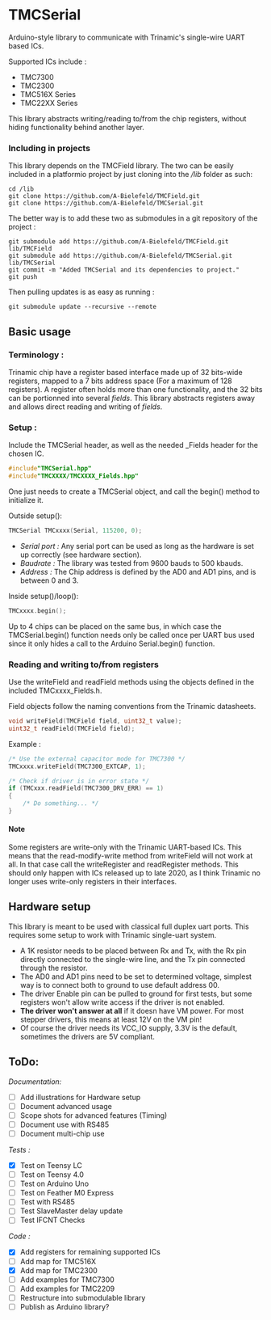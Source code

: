# TMCSerial

Arduino-style library to communicate with Trinamic's single-wire UART based ICs.

Supported ICs include :
 - TMC7300
 - TMC2300
 - TMC516X Series
 - TMC22XX Series

This library abstracts writing/reading to/from the chip registers, without hiding functionality behind another layer.

### Including in projects

This library depends on the TMCField library.
The two can be easily included in a platformio project by just cloning into the _/lib_ folder as such:

```
cd /lib
git clone https://github.com/A-Bielefeld/TMCField.git
git clone https://github.com/A-Bielefeld/TMCSerial.git
```

The better way is to add these two as submodules in a git repository of the project :

```
git submodule add https://github.com/A-Bielefeld/TMCField.git lib/TMCField
git submodule add https://github.com/A-Bielefeld/TMCSerial.git lib/TMCSerial
git commit -m "Added TMCSerial and its dependencies to project."
git push
```

Then pulling updates is as easy as running :

```
git submodule update --recursive --remote
```

## Basic usage

### Terminology :
Trinamic chip have a register based interface made up of 32 bits-wide registers, mapped to a 7 bits address space (For a maximum of 128 registers). A register often holds more than one functionality, and the 32 bits can be portionned into several _fields_. This library abstracts registers away and allows direct reading and writing of _fields_.

### Setup :

Include the TMCSerial header, as well as the needed _Fields header for the chosen IC.

```C++
#include"TMCSerial.hpp"
#include"TMCXXXX/TMCXXXX_Fields.hpp"
```

One just needs to create a TMCSerial object, and call the begin() method to initialize it.

Outside setup():
```C++
TMCSerial TMCxxxx(Serial, 115200, 0);
```
 - _Serial port :_ Any serial port can be used as long as the hardware is set up correctly (see hardware section).
 - _Baudrate :_ The library was tested from 9600 bauds to 500 kbauds.
  - _Address :_ The Chip address is defined by the AD0 and AD1 pins, and is between 0 and 3.

Inside setup()/loop():

```C++
TMCxxxx.begin();
```

Up to 4 chips can be placed on the same bus, in which case the TMCSerial.begin() function needs only be called once per UART bus used since it only hides a call to the Arduino Serial.begin() function.

### Reading and writing to/from registers

Use the writeField and readField methods using the objects defined in the included TMCxxxx_Fields.h.

Field objects follow the naming conventions from the Trinamic datasheets.

```C++
void writeField(TMCField field, uint32_t value);
uint32_t readField(TMCField field);
```

Example :

```C++
/* Use the external capacitor mode for TMC7300 */
TMCxxxx.writeField(TMC7300_EXTCAP, 1);

/* Check if driver is in error state */
if (TMCxxx.readField(TMC7300_DRV_ERR) == 1)
{
    /* Do something... */
}

```

#### Note

Some registers are write-only with the Trinamic UART-based ICs. This means that the read-modify-write method from writeField will not work at all.
In that case call the writeRegister and readRegister methods. This should only happen with ICs released up to late 2020, as I think Trinamic no longer uses write-only registers in their interfaces.

## Hardware setup

This library is meant to be used with classical full duplex uart ports. This requires some setup to work with Trinamic single-uart system.

 - A 1K resistor needs to be placed between Rx and Tx, with the Rx pin directly connected to the single-wire line, and the Tx pin connected through the resistor.
 - The AD0 and AD1 pins need to be set to determined voltage, simplest way is to connect both to ground to use default address 00.
 - The driver Enable pin can be pulled to ground for first tests, but some registers won't allow write access if the driver is not enabled.
 - __The driver won't answer at all__ if it doesn have VM power. For most stepper drivers, this means at least 12V on the VM pin!
 - Of course the driver needs its VCC_IO supply, 3.3V is the default, sometimes the drivers are 5V compliant.

## ToDo:

_Documentation:_
 - [ ] Add illustrations for Hardware setup
 - [ ] Document advanced usage
 - [ ] Scope shots for advanced features (Timing)
 - [ ] Document use with RS485
 - [ ] Document multi-chip use

_Tests :_
 - [x] Test on Teensy LC
 - [ ] Test on Teensy 4.0
 - [ ] Test on Arduino Uno
 - [ ] Test on Feather M0 Express
 - [ ] Test with RS485
 - [ ] Test SlaveMaster delay update
 - [ ] Test IFCNT Checks

_Code :_
 - [x] Add registers for remaining supported ICs
 - [ ] Add map for TMC516X
 - [x] Add map for TMC2300
 - [ ] Add examples for TMC7300
 - [ ] Add examples for TMC2209
 - [ ] Restructure into submodulable library
 - [ ] Publish as Arduino library?
